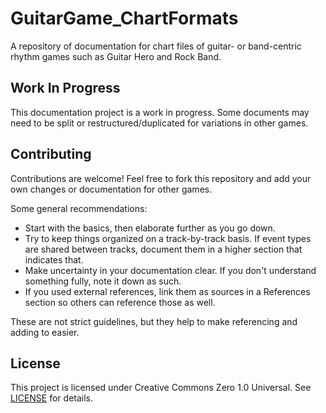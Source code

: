 # GuitarGame_ChartFormats

A repository of documentation for chart files of guitar- or band-centric rhythm games such as Guitar Hero and Rock Band.

## Work In Progress

This documentation project is a work in progress. Some documents may need to be split or restructured/duplicated for variations in other games.

## Contributing

Contributions are welcome! Feel free to fork this repository and add your own changes or documentation for other games.

Some general recommendations:

- Start with the basics, then elaborate further as you go down.
- Try to keep things organized on a track-by-track basis. If event types are shared between tracks, document them in a higher section that indicates that.
- Make uncertainty in your documentation clear. If you don't understand something fully, note it down as such.
- If you used external references, link them as sources in a References section so others can reference those as well.

These are not strict guidelines, but they help to make referencing and adding to easier.

## License

This project is licensed under Creative Commons Zero 1.0 Universal. See [LICENSE](LICENSE) for details.
